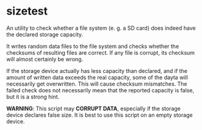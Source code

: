 # sizetest
An utility to check whether a file system (e. g. a SD card) does indeed have the declared storage capacity.

It writes random data files to the file system and checks whether the checksums of resulting files are correct. 
If any file is corrupt, its checksum will almost certainly be wrong.

If the storage device actually has less capacity than declared, and if the amount of written data exceeds the real capacity, 
some of the dayta will necessarily get overwritten. This will cause checksum mismatches.
The failed check does not necessarily mean that the reported capacity is false, but it is a strong hint.

**WARNING**: This script may **CORRUPT DATA**, especially if the storage device declares false size. 
It is best to use this script on an empty storage device.
